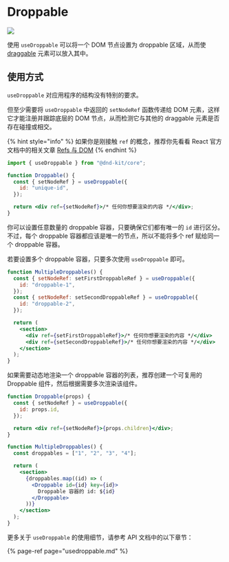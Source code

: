 # Droppable

![](../../.gitbook/assets/droppable-large.svg)

使用 `useDroppable` 可以将一个 DOM 节点设置为 droppable 区域，从而使 [draggable](../draggable/) 元素可以放入其中。

## 使用方式

`useDroppable` 对应用程序的结构没有特别的要求。

但至少需要将 `useDroppable` 中返回的 `setNodeRef` 函数传递给 DOM 元素，这样它才能注册并跟踪底层的 DOM 节点，从而检测它与其他的 draggable 元素是否存在碰撞或相交。

{% hint style="info" %}
如果你是刚接触 `ref` 的概念，推荐你先看看 React 官方文档中的相关文章 [Refs 与 DOM](https://reactjs.org/docs/refs-and-the-dom.html#adding-a-ref-to-a-dom-element)
{% endhint %}

```jsx
import { useDroppable } from "@dnd-kit/core";

function Droppable() {
  const { setNodeRef } = useDroppable({
    id: "unique-id",
  });

  return <div ref={setNodeRef}>/* 任何你想要渲染的内容 */</div>;
}
```

你可以设置任意数量的 droppable 容器，只要确保它们都有唯一的 `id` 进行区分。不过，每个 droppable 容器都应该是唯一的节点，所以不能将多个 ref 赋给同一个 droppable 容器。

若要设置多个 droppable 容器，只要多次使用 `useDroppable` 即可。

```jsx
function MultipleDroppables() {
  const { setNodeRef: setFirstDroppableRef } = useDroppable({
    id: "droppable-1",
  });
  const { setNodeRef: setSecondDroppableRef } = useDroppable({
    id: "droppable-2",
  });

  return (
    <section>
      <div ref={setFirstDroppableRef}>/* 任何你想要渲染的内容 */</div>
      <div ref={setSecondDroppableRef}>/* 任何你想要渲染的内容 */</div>
    </section>
  );
}
```

如果需要动态地渲染一个 droppable 容器的列表，推荐创建一个可复用的 Droppable 组件，然后根据需要多次渲染该组件。

```jsx
function Droppable(props) {
  const { setNodeRef } = useDroppable({
    id: props.id,
  });

  return <div ref={setNodeRef}>{props.children}</div>;
}

function MultipleDroppables() {
  const droppables = ["1", "2", "3", "4"];

  return (
    <section>
      {droppables.map((id) => (
        <Droppable id={id} key={id}>
          Droppable 容器的 id: ${id}
        </Droppable>
      ))}
    </section>
  );
}
```

更多关于 `useDroppable` 的使用细节，请参考 API 文档中的以下章节：

{% page-ref page="usedroppable.md" %}
